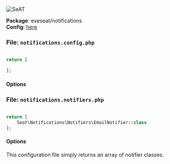 ![SeAT](https://i.imgur.com/aPPOxSK.png)

**Package**: eveseat/notifications  
**Config**: [here](https://github.com/eveseat/notifications/tree/master/src/Config)

### File: `notifications.config.php`

```php

return [

];
```

#### Options 

### File: `notifications.notifiers.php`

```php

return [
    Seat\Notifications\Notifiers\EmailNotifier::class
];
```

#### Options 
This configuration file simply returns an array of notifier classes.
